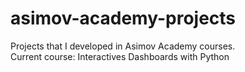 # asimov-academy-projects
Projects that I developed in Asimov Academy courses. <br>
Current course: Interactives Dashboards with Python
